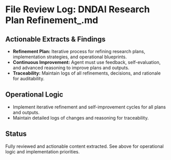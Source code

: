# File Review Log: DNDAI Research Plan Refinement_.md

## Actionable Extracts & Findings
- **Refinement Plan:** Iterative process for refining research plans, implementation strategies, and operational blueprints.
- **Continuous Improvement:** Agent must use feedback, self-evaluation, and advanced reasoning to improve plans and outputs.
- **Traceability:** Maintain logs of all refinements, decisions, and rationale for auditability.

## Operational Logic
- Implement iterative refinement and self-improvement cycles for all plans and outputs.
- Maintain detailed logs of changes and reasoning for traceability.

## Status
Fully reviewed and actionable content extracted. See above for operational logic and implementation priorities.
